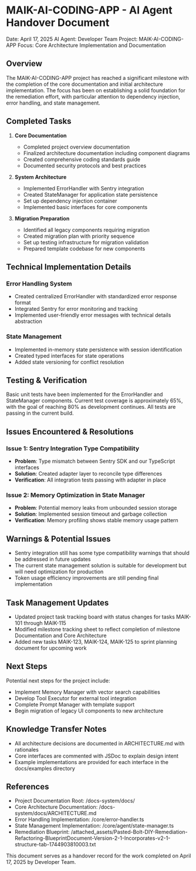 # MAIK-AI-CODING-APP - AI Agent Handover Document
Date: April 17, 2025
AI Agent: Developer Team
Project: MAIK-AI-CODING-APP
Focus: Core Architecture Implementation and Documentation

## Overview

The MAIK-AI-CODING-APP project has reached a significant milestone with the completion of the core documentation and initial architecture implementation. The focus has been on establishing a solid foundation for the remediation effort, with particular attention to dependency injection, error handling, and state management.

## Completed Tasks

1. **Core Documentation**
   - Completed project overview documentation
   - Finalized architecture documentation including component diagrams
   - Created comprehensive coding standards guide
   - Documented security protocols and best practices

2. **System Architecture**
   - Implemented ErrorHandler with Sentry integration
   - Created StateManager for application state persistence
   - Set up dependency injection container
   - Implemented basic interfaces for core components

3. **Migration Preparation**
   - Identified all legacy components requiring migration
   - Created migration plan with priority sequence
   - Set up testing infrastructure for migration validation
   - Prepared template codebase for new components

## Technical Implementation Details

### Error Handling System
- Created centralized ErrorHandler with standardized error response format
- Integrated Sentry for error monitoring and tracking
- Implemented user-friendly error messages with technical details abstraction

### State Management
- Implemented in-memory state persistence with session identification
- Created typed interfaces for state operations
- Added state versioning for conflict resolution

## Testing & Verification

Basic unit tests have been implemented for the ErrorHandler and StateManager components. Current test coverage is approximately 65%, with the goal of reaching 80% as development continues. All tests are passing in the current build.

## Issues Encountered & Resolutions

### Issue 1: Sentry Integration Type Compatibility
- **Problem**: Type mismatch between Sentry SDK and our TypeScript interfaces
- **Solution**: Created adapter layer to reconcile type differences
- **Verification**: All integration tests passing with adapter in place

### Issue 2: Memory Optimization in State Manager
- **Problem**: Potential memory leaks from unbounded session storage
- **Solution**: Implemented session timeout and garbage collection
- **Verification**: Memory profiling shows stable memory usage pattern

## Warnings & Potential Issues

- Sentry integration still has some type compatibility warnings that should be addressed in future updates
- The current state management solution is suitable for development but will need optimization for production
- Token usage efficiency improvements are still pending final implementation

## Task Management Updates

- Updated project task tracking board with status changes for tasks MAIK-101 through MAIK-115
- Modified milestone tracking sheet to reflect completion of milestone Documentation and Core Architecture
- Added new tasks MAIK-123, MAIK-124, MAIK-125 to sprint planning document for upcoming work

## Next Steps

Potential next steps for the project include:

- Implement Memory Manager with vector search capabilities
- Develop Tool Executor for external tool integration
- Complete Prompt Manager with template support
- Begin migration of legacy UI components to new architecture

## Knowledge Transfer Notes

- All architecture decisions are documented in ARCHITECTURE.md with rationales
- Core interfaces are commented with JSDoc to explain design intent
- Example implementations are provided for each interface in the docs/examples directory

## References

- Project Documentation Root: /docs-system/docs/
- Core Architecture Documentation: /docs-system/docs/ARCHITECTURE.md
- Error Handling Implementation: /core/error-handler.ts
- State Management Implementation: /core/agent/state-manager.ts
- Remediation Blueprint: /attached_assets/Pasted-Bolt-DIY-Remediation-Refactoring-BlueprintDocument-Version-2-1-Incorporates-v2-1-structure-tab-1744903810003.txt

This document serves as a handover record for the work completed on April 17, 2025 by Developer Team.